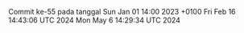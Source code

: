 Commit ke-55 pada tanggal Sun Jan 01 14:00 2023 +0100
Fri Feb 16 14:43:06 UTC 2024
Mon May  6 14:29:34 UTC 2024
